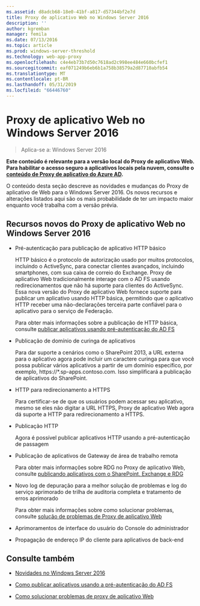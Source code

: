 ```yaml
---
ms.assetid: d8adcb68-18e0-41bf-a817-d57344bf2e7d
title: Proxy de aplicativo Web no Windows Server 2016
description: ''
author: kgremban
manager: femila
ms.date: 07/13/2016
ms.topic: article
ms.prod: windows-server-threshold
ms.technology: web-app-proxy
ms.openlocfilehash: c4e4eb73b7d50c7618ad2c998ee484e660bcfef1
ms.sourcegitcommit: eaf071249b6eb6b1a758b38579a2d87710abfb54
ms.translationtype: MT
ms.contentlocale: pt-BR
ms.lasthandoff: 05/31/2019
ms.locfileid: "66446760"
---
```

# <a name="web-application-proxy-in-windows-server-2016"></a>Proxy de aplicativo Web no Windows Server 2016

>Aplica-se a: Windows Server 2016

**Este conteúdo é relevante para a versão local do Proxy de aplicativo Web. Para habilitar o acesso seguro a aplicativos locais pela nuvem, consulte o [conteúdo de Proxy de aplicativo do Azure AD](https://azure.microsoft.com/documentation/articles/active-directory-application-proxy-get-started/).**  
  
O conteúdo desta seção descreve as novidades e mudanças do Proxy de aplicativo de Web para o Windows Server 2016. Os novos recursos e alterações listados aqui são os mais probabilidade de ter um impacto maior enquanto você trabalha com a versão prévia.  
  
## <a name="web-application-proxy-new-features-in-windows-server-2016"></a>Recursos novos do Proxy de aplicativo Web no Windows Server 2016
  
- Pré-autenticação para publicação de aplicativo HTTP básico  
  
  HTTP básico é o protocolo de autorização usado por muitos protocolos, incluindo o ActiveSync, para conectar clientes avançados, incluindo smartphones, com sua caixa de correio do Exchange. Proxy de aplicativo Web tradicionalmente interage com o AD FS usando redirecionamentos que não há suporte para clientes do ActiveSync. Essa nova versão do Proxy de aplicativo Web fornece suporte para publicar um aplicativo usando HTTP básica, permitindo que o aplicativo HTTP receber uma não-declarações terceira parte confiável para o aplicativo para o serviço de Federação.  
  
  Para obter mais informações sobre a publicação de HTTP básica, consulte [publicar aplicativos usando pré-autenticação do AD FS](Publishing-Applications-using-AD-FS-Preauthentication.md#publish-an-application-that-uses-http-basic)  
  
- Publicação de domínio de curinga de aplicativos  
  
  Para dar suporte a cenários como o SharePoint 2013, a URL externa para o aplicativo agora pode incluir um caractere curinga para que você possa publicar vários aplicativos a partir de um domínio específico, por exemplo, https://*.sp-apps.contoso.com. Isso simplificará a publicação de aplicativos do SharePoint.  
  
- HTTP para redirecionamento a HTTPS  
  
  Para certificar-se de que os usuários podem acessar seu aplicativo, mesmo se eles não digitar a URL HTTPS, Proxy de aplicativo Web agora dá suporte a HTTP para redirecionamento a HTTPS.  
  
- Publicação HTTP  
  
  Agora é possível publicar aplicativos HTTP usando a pré-autenticação de passagem  
  
- Publicação de aplicativos de Gateway de área de trabalho remota  
  
  Para obter mais informações sobre RDG no Proxy de aplicativo Web, consulte [publicando aplicativos com o SharePoint, Exchange e RDG](../web-application-proxy/Publishing-Applications-with-SharePoint,-Exchange-and-RDG.md)  
  
- Novo log de depuração para a melhor solução de problemas e log do serviço aprimorado de trilha de auditoria completa e tratamento de erros aprimorado  
  
  Para obter mais informações sobre como solucionar problemas, consulte [solução de problemas de Proxy de aplicativo Web](https://technet.microsoft.com/library/dn770156.aspx)  
  
- Aprimoramentos de interface do usuário do Console do administrador  
  
- Propagação de endereço IP do cliente para aplicativos de back-end  
  
## <a name="see-also"></a>Consulte também  
  
-   [Novidades no Windows Server 2016](https://technet.microsoft.com/library/dn765472.aspx)  
  
-   [Como publicar aplicativos usando a pré-autenticação do AD FS](../web-application-proxy/Publishing-Applications-using-AD-FS-Preauthentication.md)  
  
-   [Como solucionar problemas de proxy de aplicativo Web](https://technet.microsoft.com/library/dn770156.aspx)  
  


